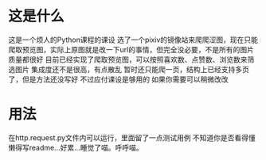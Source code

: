 # 这是什么
这是一个烦人的Python课程的课设
选了一个pixiv的镜像站来爬爬涩图，现在只能爬取预览图，实际上原图就是改一下url的事情，但完全没必要，不是所有的图片质量都很好
目前已经实现了爬取预览图，可以按照喜欢数、点赞数、浏览数来筛选图片
集成度还不是很高，有点散乱
暂时还只能爬一页，结构上已经支持多页了，但是方法还没写好
不过应付课设是够用的
如果你需要可以稍微改改
# 用法
在http.request.py文件内可以运行，里面留了一点测试用例
不知道你是否看得懂
懒得写readme...好累...睡觉了喵。呼呼喵。
